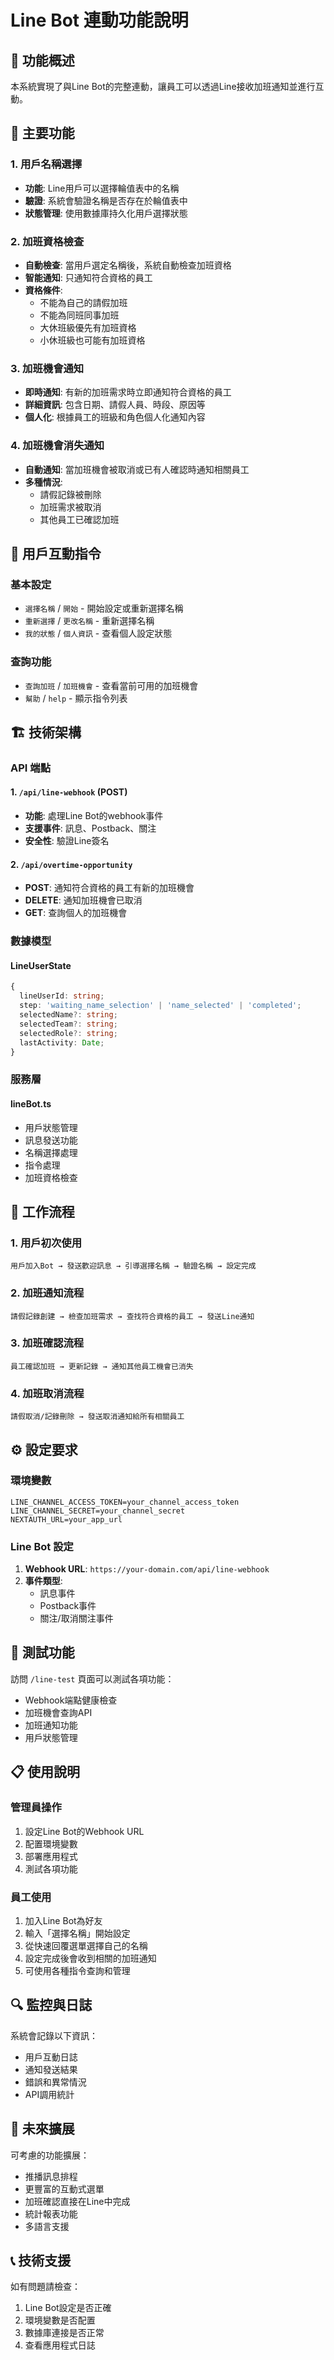 # Line Bot 連動功能說明

## 🎯 功能概述

本系統實現了與Line Bot的完整連動，讓員工可以透過Line接收加班通知並進行互動。

## 🔧 主要功能

### 1. 用戶名稱選擇
- **功能**: Line用戶可以選擇輪值表中的名稱
- **驗證**: 系統會驗證名稱是否存在於輪值表中
- **狀態管理**: 使用數據庫持久化用戶選擇狀態

### 2. 加班資格檢查
- **自動檢查**: 當用戶選定名稱後，系統自動檢查加班資格
- **智能通知**: 只通知符合資格的員工
- **資格條件**:
  - 不能為自己的請假加班
  - 不能為同班同事加班
  - 大休班級優先有加班資格
  - 小休班級也可能有加班資格

### 3. 加班機會通知
- **即時通知**: 有新的加班需求時立即通知符合資格的員工
- **詳細資訊**: 包含日期、請假人員、時段、原因等
- **個人化**: 根據員工的班級和角色個人化通知內容

### 4. 加班機會消失通知
- **自動通知**: 當加班機會被取消或已有人確認時通知相關員工
- **多種情況**:
  - 請假記錄被刪除
  - 加班需求被取消
  - 其他員工已確認加班

## 📱 用戶互動指令

### 基本設定
- `選擇名稱` / `開始` - 開始設定或重新選擇名稱
- `重新選擇` / `更改名稱` - 重新選擇名稱
- `我的狀態` / `個人資訊` - 查看個人設定狀態

### 查詢功能
- `查詢加班` / `加班機會` - 查看當前可用的加班機會
- `幫助` / `help` - 顯示指令列表

## 🏗️ 技術架構

### API 端點

#### 1. `/api/line-webhook` (POST)
- **功能**: 處理Line Bot的webhook事件
- **支援事件**: 訊息、Postback、關注
- **安全性**: 驗證Line簽名

#### 2. `/api/overtime-opportunity` 
- **POST**: 通知符合資格的員工有新的加班機會
- **DELETE**: 通知加班機會已取消
- **GET**: 查詢個人的加班機會

### 數據模型

#### LineUserState
```typescript
{
  lineUserId: string;
  step: 'waiting_name_selection' | 'name_selected' | 'completed';
  selectedName?: string;
  selectedTeam?: string;
  selectedRole?: string;
  lastActivity: Date;
}
```

### 服務層

#### lineBot.ts
- 用戶狀態管理
- 訊息發送功能
- 名稱選擇處理
- 指令處理
- 加班資格檢查

## 🔄 工作流程

### 1. 用戶初次使用
```
用戶加入Bot → 發送歡迎訊息 → 引導選擇名稱 → 驗證名稱 → 設定完成
```

### 2. 加班通知流程
```
請假記錄創建 → 檢查加班需求 → 查找符合資格的員工 → 發送Line通知
```

### 3. 加班確認流程
```
員工確認加班 → 更新記錄 → 通知其他員工機會已消失
```

### 4. 加班取消流程
```
請假取消/記錄刪除 → 發送取消通知給所有相關員工
```

## ⚙️ 設定要求

### 環境變數
```env
LINE_CHANNEL_ACCESS_TOKEN=your_channel_access_token
LINE_CHANNEL_SECRET=your_channel_secret
NEXTAUTH_URL=your_app_url
```

### Line Bot 設定
1. **Webhook URL**: `https://your-domain.com/api/line-webhook`
2. **事件類型**: 
   - 訊息事件
   - Postback事件
   - 關注/取消關注事件

## 🧪 測試功能

訪問 `/line-test` 頁面可以測試各項功能：
- Webhook端點健康檢查
- 加班機會查詢API
- 加班通知功能
- 用戶狀態管理

## 📋 使用說明

### 管理員操作
1. 設定Line Bot的Webhook URL
2. 配置環境變數
3. 部署應用程式
4. 測試各項功能

### 員工使用
1. 加入Line Bot為好友
2. 輸入「選擇名稱」開始設定
3. 從快速回覆選單選擇自己的名稱
4. 設定完成後會收到相關的加班通知
5. 可使用各種指令查詢和管理

## 🔍 監控與日誌

系統會記錄以下資訊：
- 用戶互動日誌
- 通知發送結果
- 錯誤和異常情況
- API調用統計

## 🚀 未來擴展

可考慮的功能擴展：
- 推播訊息排程
- 更豐富的互動式選單
- 加班確認直接在Line中完成
- 統計報表功能
- 多語言支援

## 📞 技術支援

如有問題請檢查：
1. Line Bot設定是否正確
2. 環境變數是否配置
3. 數據庫連接是否正常
4. 查看應用程式日誌
